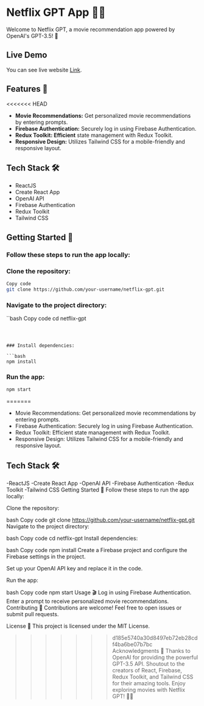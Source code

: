 # Netflix GPT App 🍿🤖
Welcome to Netflix GPT, a movie recommendation app powered by OpenAI's GPT-3.5! 🎉

## Live Demo
You can see live website [Link](https://netflix-gpt-omega-weld.vercel.app/).

## Features 🌟
<<<<<<< HEAD
- **Movie Recommendations:** Get personalized movie recommendations by entering prompts.
- **Firebase Authentication:** Securely log in using Firebase Authentication.
- **Redux Toolkit: Efficient** state management with Redux Toolkit.
- **Responsive Design:** Utilizes Tailwind CSS for a mobile-friendly and responsive layout.
  
## Tech Stack 🛠️

- ReactJS
- Create React App
- OpenAI API
- Firebase Authentication
- Redux Toolkit
- Tailwind CSS


## Getting Started 🚀

### Follow these steps to run the app locally:
### Clone the repository:

```bash
Copy code
git clone https://github.com/your-username/netflix-gpt.git
```
### Navigate to the project directory:

``bash
Copy code
cd netflix-gpt
```



### Install dependencies:

```bash
npm install
```


### Run the app:

```bash
npm start
```


=======
- Movie Recommendations: Get personalized movie recommendations by entering prompts.
- Firebase Authentication: Securely log in using Firebase Authentication.
- Redux Toolkit: Efficient state management with Redux Toolkit.
- Responsive Design: Utilizes Tailwind CSS for a mobile-friendly and responsive layout.
  
## Tech Stack 🛠️
-ReactJS
-Create React App
-OpenAI API
-Firebase Authentication
-Redux Toolkit
-Tailwind CSS
Getting Started 🚀
Follow these steps to run the app locally:

Clone the repository:

bash
Copy code
git clone https://github.com/your-username/netflix-gpt.git
Navigate to the project directory:

bash
Copy code
cd netflix-gpt
Install dependencies:

bash
Copy code
npm install
Create a Firebase project and configure the Firebase settings in the project.

Set up your OpenAI API key and replace it in the code.

Run the app:

bash
Copy code
npm start
Usage 🎬
Log in using Firebase Authentication.
Enter a prompt to receive personalized movie recommendations.
Contributing 🤝
Contributions are welcome! Feel free to open issues or submit pull requests.

License 📝
This project is licensed under the MIT License.

>>>>>>> d185e5740a30d8497eb72eb28cdf4ba6be07b7bc
Acknowledgments 🙌
Thanks to OpenAI for providing the powerful GPT-3.5 API.
Shoutout to the creators of React, Firebase, Redux Toolkit, and Tailwind CSS for their amazing tools.
Enjoy exploring movies with Netflix GPT! 🍿🎥

